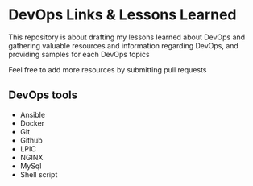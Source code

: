 # DevOps Links & Lessons Learned
This repository is about drafting my lessons learned about DevOps and gathering valuable resources and information regarding DevOps, and providing samples for each DevOps topics

Feel free to add more resources by submitting pull requests

## DevOps tools
- Ansible
- Docker
- Git
- Github
- LPIC
- NGINX
- MySql
- Shell script      